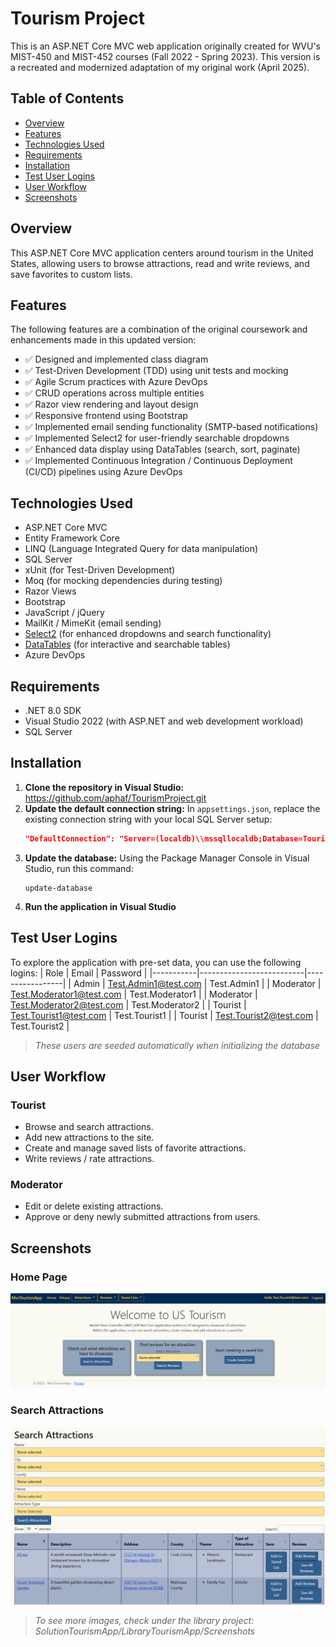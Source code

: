 # Tourism Project

This is an ASP.NET Core MVC web application originally created for WVU's MIST-450 and MIST-452 courses (Fall 2022 - Spring 2023). This version is a recreated and modernized adaptation of my original work (April 2025).

## Table of Contents

- [Overview](#overview)
- [Features](#features)
- [Technologies Used](#technologies-used)
- [Requirements](#requirements)
- [Installation](#installation)
- [Test User Logins](#test-user-logins)
- [User Workflow](#user-workflow)
- [Screenshots](#screenshots)

## Overview

This ASP.NET Core MVC application centers around tourism in the United States, allowing users to browse attractions, read and write reviews, and save favorites to custom lists.

## Features

The following features are a combination of the original coursework and enhancements made in this updated version:

- ✅ Designed and implemented class diagram
- ✅ Test-Driven Development (TDD) using unit tests and mocking
- ✅ Agile Scrum practices with Azure DevOps
- ✅ CRUD operations across multiple entities
- ✅ Razor view rendering and layout design
- ✅ Responsive frontend using Bootstrap
- ✅ Implemented email sending functionality (SMTP-based notifications)
- ✅ Implemented Select2 for user-friendly searchable dropdowns
- ✅ Enhanced data display using DataTables (search, sort, paginate)
- ✅ Implemented Continuous Integration / Continuous Deployment (CI/CD) pipelines using Azure DevOps

## Technologies Used

- ASP.NET Core MVC
- Entity Framework Core
- LINQ (Language Integrated Query for data manipulation)
- SQL Server
- xUnit (for Test-Driven Development)
- Moq (for mocking dependencies during testing)
- Razor Views
- Bootstrap 
- JavaScript / jQuery
- MailKit / MimeKit (email sending)
- [Select2](https://select2.org/) (for enhanced dropdowns and search functionality)
- [DataTables](https://datatables.net/) (for interactive and searchable tables)
- Azure DevOps

## Requirements
- .NET 8.0 SDK
- Visual Studio 2022 (with ASP.NET and web development workload)
- SQL Server

## Installation

1. **Clone the repository in Visual Studio:**
   https://github.com/aphaf/TourismProject.git
2. **Update the default connection string:**
  In `appsettings.json`, replace the existing connection string with your local SQL Server setup:
   ```json
   "DefaultConnection": "Server=(localdb)\\mssqllocaldb;Database=TourismAppDb;Trusted_Connection=True;MultipleActiveResultSets=true;TrustServerCertificate=true;"
   ```
3. **Update the database:**
    Using the Package Manager Console in Visual Studio, run this command:
   ```
   update-database
   ```
4. **Run the application in Visual Studio**

## Test User Logins
To explore the application with pre-set data, you can use the following logins:
| Role      | Email                    | Password        |
|-----------|--------------------------|-----------------|
| Admin     | Test.Admin1@test.com     | Test.Admin1     |
| Moderator | Test.Moderator1@test.com | Test.Moderator1 |
| Moderator | Test.Moderator2@test.com | Test.Moderator2 |
| Tourist   | Test.Tourist1@test.com   | Test.Tourist1   |
| Tourist   | Test.Tourist2@test.com   | Test.Tourist2   |
> _These users are seeded automatically when initializing the database_

## User Workflow

### Tourist
- Browse and search attractions.
- Add new attractions to the site.
- Create and manage saved lists of favorite attractions.
- Write reviews / rate attractions.

### Moderator
- Edit or delete existing attractions.
- Approve or deny newly submitted attractions from users.
  
## Screenshots

### Home Page
![Home Page](./SolutionTourismApp/LibraryTourismApp/Screenshots/HomePage/HomePage-LoggedIn.png)

### Search Attractions
![Search Attractions](./SolutionTourismApp/LibraryTourismApp/Screenshots/Attractions/Attractions-SearchAttractions.png)

> _To see more images, check under the library project: SolutionTourismApp/LibraryTourismApp/Screenshots_
